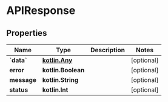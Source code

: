
# APIResponse

## Properties
Name | Type | Description | Notes
------------ | ------------- | ------------- | -------------
**&#x60;data&#x60;** | [**kotlin.Any**](.md) |  |  [optional]
**error** | **kotlin.Boolean** |  |  [optional]
**message** | **kotlin.String** |  |  [optional]
**status** | **kotlin.Int** |  |  [optional]



